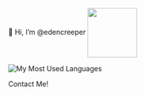 👋 Hi, I’m @edencreeper
<img align="center" width="100" height="100" src="https://github-readme-stats.vercel.app/apiusername=edencreeper&show_icons=true&title_color=fff&icon_color=79ff97&text_color=9f9f9f&bg_color=151515">

![My Most Used Languages](https://github-readme-stats.vercel.app/api/top-langs/?bg_color=151515&layout=compact&username=edencreeper&hide_border=true&title_color=fff&text_color=9f9f9f)

Contact Me!

<!---
edencreeper/edencreeper is a ✨ special ✨ repository because its `README.md` (this file) appears on your GitHub profile.
You can click the Preview link to take a look at your changes.
--->
